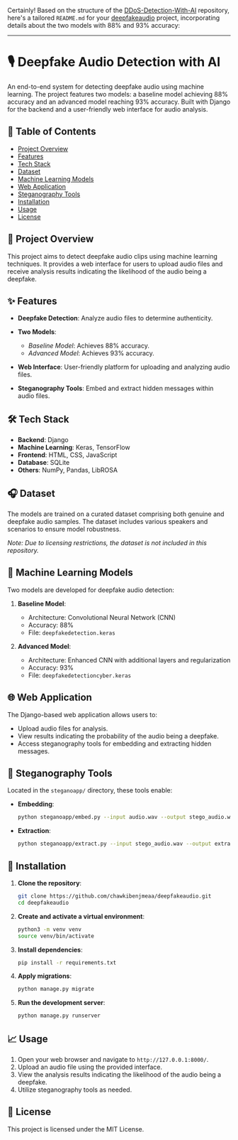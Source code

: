 Certainly! Based on the structure of the [DDoS-Detection-With-AI](https://github.com/tahangz/DDoS-Detection-With-AI) repository, here's a tailored `README.md` for your [deepfakeaudio](https://github.com/chawkibenjmeaa/deepfakeaudio) project, incorporating details about the two models with 88% and 93% accuracy:

---

# 🎙️ Deepfake Audio Detection with AI

An end-to-end system for detecting deepfake audio using machine learning. The project features two models: a baseline model achieving 88% accuracy and an advanced model reaching 93% accuracy. Built with Django for the backend and a user-friendly web interface for audio analysis.


## 📌 Table of Contents

* [Project Overview](#project-overview)
* [Features](#features)
* [Tech Stack](#tech-stack)
* [Dataset](#dataset)
* [Machine Learning Models](#machine-learning-models)
* [Web Application](#web-application)
* [Steganography Tools](#steganography-tools)
* [Installation](#installation)
* [Usage](#usage)
* [License](#license)

## 🧠 Project Overview

This project aims to detect deepfake audio clips using machine learning techniques. It provides a web interface for users to upload audio files and receive analysis results indicating the likelihood of the audio being a deepfake.

## ✨ Features

* **Deepfake Detection**: Analyze audio files to determine authenticity.
* **Two Models**:

  * *Baseline Model*: Achieves 88% accuracy.
  * *Advanced Model*: Achieves 93% accuracy.
* **Web Interface**: User-friendly platform for uploading and analyzing audio files.
* **Steganography Tools**: Embed and extract hidden messages within audio files.

## 🛠️ Tech Stack

* **Backend**: Django
* **Machine Learning**: Keras, TensorFlow
* **Frontend**: HTML, CSS, JavaScript
* **Database**: SQLite
* **Others**: NumPy, Pandas, LibROSA

## 🎧 Dataset

The models are trained on a curated dataset comprising both genuine and deepfake audio samples. The dataset includes various speakers and scenarios to ensure model robustness.

*Note: Due to licensing restrictions, the dataset is not included in this repository.*

## 🤖 Machine Learning Models

Two models are developed for deepfake audio detection:

1. **Baseline Model**:

   * Architecture: Convolutional Neural Network (CNN)
   * Accuracy: 88%
   * File: `deepfakedetection.keras`

2. **Advanced Model**:

   * Architecture: Enhanced CNN with additional layers and regularization
   * Accuracy: 93%
   * File: `deepfakedetectioncyber.keras`

## 🌐 Web Application

The Django-based web application allows users to:

* Upload audio files for analysis.
* View results indicating the probability of the audio being a deepfake.
* Access steganography tools for embedding and extracting hidden messages.

## 🔐 Steganography Tools

Located in the `steganoapp/` directory, these tools enable:

* **Embedding**:

  ```bash
  python steganoapp/embed.py --input audio.wav --output stego_audio.wav --data secret.txt
  ```

* **Extraction**:

  ```bash
  python steganoapp/extract.py --input stego_audio.wav --output extracted.txt
  ```

## 🚀 Installation

1. **Clone the repository**:

   ```bash
   git clone https://github.com/chawkibenjmeaa/deepfakeaudio.git
   cd deepfakeaudio
   ```

2. **Create and activate a virtual environment**:

   ```bash
   python3 -m venv venv
   source venv/bin/activate
   ```

3. **Install dependencies**:

   ```bash
   pip install -r requirements.txt
   ```

4. **Apply migrations**:

   ```bash
   python manage.py migrate
   ```

5. **Run the development server**:

   ```bash
   python manage.py runserver
   ```

## 📈 Usage

1. Open your web browser and navigate to `http://127.0.0.1:8000/`.
2. Upload an audio file using the provided interface.
3. View the analysis results indicating the likelihood of the audio being a deepfake.
4. Utilize steganography tools as needed.

## 📄 License

This project is licensed under the MIT License.


